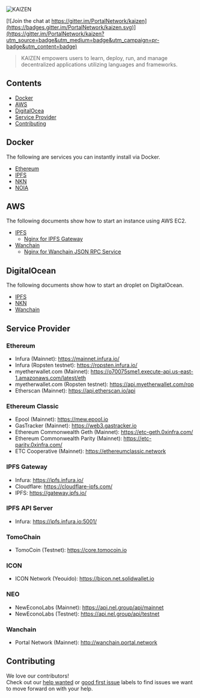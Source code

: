 ![KAIZEN](https://s3.amazonaws.com/kaizen-images/github/KAIZEN.png)

[![Join the chat at https://gitter.im/PortalNetwork/kaizen](https://badges.gitter.im/PortalNetwork/kaizen.svg)](https://gitter.im/PortalNetwork/kaizen?utm_source=badge&utm_medium=badge&utm_campaign=pr-badge&utm_content=badge)

> KAIZEN empowers users to learn, deploy, run, and manage decentralized applications utilizing languages and frameworks.

## Contents
- [Docker](#docker)
- [AWS](#aws)
- [DigitalOcea](#digitalocean)
- [Service Provider](#service-provider)
- [Contributing](#contributing)

## <a name="docker"></a>Docker
The following are services you can instantly install via Docker.

- [Ethereum](./docker/ethereum)
- [IPFS](./docker/ipfs)
- [NKN](./docker/nkn)
- [NOIA](./docker/noia)

## <a name="aws"></a>AWS
The following documents show how to start an instance using AWS EC2.

- [IPFS](./AWS/ipfs)
    - [Nginx for IPFS Gateway](./AWS/ipfs/NGINX.md)
- [Wanchain](./AWS/wanchain)
    - [Nginx for Wanchain JSON RPC Service](./AWS/wanchain/NGINX.md)

## <a name="digitalocean"></a>DigitalOcean
The following documents show how to start an droplet on DigitalOcean.

- [IPFS](./digitalOcean/ipfs)
- [NKN](./digitalOcean/nkn)
- [Wanchain](./digitalOcean/wanchain)

## <a name="service-provider"></a>Service Provider

### Ethereum
- Infura (Mainnet): https://mainnet.infura.io/
- Infura (Ropsten testnet): https://ropsten.infura.io/
- myetherwallet.com (Mainnet): https://o70075sme1.execute-api.us-east-1.amazonaws.com/latest/eth
- myetherwallet.com (Ropsten testnet): https://api.myetherwallet.com/rop
- Etherscan (Mainnet): https://api.etherscan.io/api

### Ethereum Classic
- Epool (Mainnet): https://mew.epool.io
- GasTracker (Mainnet): https://web3.gastracker.io
- Ethereum Commonwealth Geth (Mainnet): https://etc-geth.0xinfra.com/
- Ethereum Commonwealth Parity (Mainnet): https://etc-parity.0xinfra.com/
- ETC Cooperative (Mainnet): https://ethereumclassic.network

### IPFS Gateway
- Infura: https://ipfs.infura.io/
- Cloudflare: https://cloudflare-ipfs.com/
- IPFS: https://gateway.ipfs.io/

### IPFS API Server
- Infura: https://ipfs.infura.io:5001/

### TomoChain
- TomoCoin (Testnet): https://core.tomocoin.io

### ICON
- ICON Network (Yeouido): https://bicon.net.solidwallet.io

### NEO
- NewEconoLabs (Mainnet): https://api.nel.group/api/mainnet
- NewEconoLabs (Testnet): https://api.nel.group/api/testnet

### Wanchain
- Portal Network (Mainnet): http://wanchain.portal.network

## <a name="contributing"></a>Contributing
We love our contributors!  
Check out our [help wanted](https://github.com/PortalNetwork/kaizen/labels/help%20wanted) or [good first issue](https://github.com/PortalNetwork/kaizen/labels/good%20first%20issue) labels to find issues we want to move forward on with your help.
